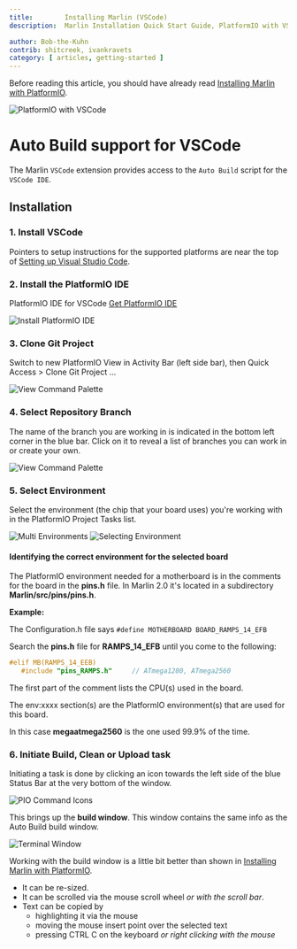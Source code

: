 ```yaml
---
title:        Installing Marlin (VSCode)
description:  Marlin Installation Quick Start Guide, PlatformIO with VSCode

author: Bob-the-Kuhn
contrib: shitcreek, ivankravets
category: [ articles, getting-started ]
---
```


Before reading this article, you should have already read [Installing Marlin with PlatformIO](install_platformio.html).

![PlatformIO with VSCode](/assets/images/basics/install_platformio_vscode/platformio_vscode_screenshot.png)

# Auto Build support for VSCode

The Marlin `VSCode` extension provides access to the `Auto Build` script for the `VSCode IDE`.

## Installation

### 1. Install VSCode

Pointers to setup instructions for the supported platforms are near the top of [Setting up Visual Studio Code](https://code.visualstudio.com/docs/setup/setup-overview).

### 2. Install the PlatformIO IDE

PlatformIO IDE for VSCode [Get PlatformIO IDE](https://platformio.org/install/ide?install=vscode)

![Install PlatformIO IDE](/assets/images/basics/install_platformio_vscode/install_platformio_vscode.png)

### 3. Clone Git Project

Switch to new PlatformIO View in Activity Bar (left side bar), then Quick Access > Clone Git Project ...

![View Command Palette](/assets/images/basics/install_platformio_vscode/platformio_clone_git.png)

### 4. Select Repository Branch

The name of the branch you are working in is indicated in the bottom left corner in the blue bar.
Click on it to reveal a list of branches you can work in or create your own.

![View Command Palette](/assets/images/basics/install_platformio_vscode/select_git_branch.png)

### 5. Select Environment

Select the environment (the chip that your board uses) you're working with in the PlatformIO Project Tasks list.

![Multi Environments](/assets/images/basics/install_platformio_vscode/environment_list.png) ![Selecting Environment](/assets/images/basics/install_platformio_vscode/select_environment.png)


#### Identifying the correct environment for the selected board

The PlatformIO environment needed for a motherboard is in the comments for the board in the **pins.h** file. In Marlin 2.0 it's located in  a subdirectory **Marlin/src/pins/pins.h**.

**Example:**

  The Configuration.h file says `#define MOTHERBOARD BOARD_RAMPS_14_EFB`

  Search the **pins.h** file for **RAMPS_14_EFB** until you come to the following:

  ```cpp
  #elif MB(RAMPS_14_EEB)
     #include "pins_RAMPS.h"     // ATmega1280, ATmega2560                     env:megaatmega1280 env:megaatmega2560'
  ```

  The first part of the comment lists the CPU(s) used in the board.

  The env:xxxx section(s) are the PlatformIO environment(s) that are used for this board.

  In this case **megaatmega2560** is the one used 99.9% of the time.


### 6. Initiate Build, Clean or Upload task

Initiating a task is done by clicking an icon towards the left side of the blue Status Bar at the very bottom of the window.

![PIO Command Icons](/assets/images/basics/install_platformio_vscode/pio_command_icons_call_outs.png)

This brings up the **build window**. This window contains the same info as the Auto Build build window.

![Terminal Window](/assets/images/basics/install_platformio_vscode/terminal_window.png)

Working with the build window is a little bit better than shown in [Installing Marlin with PlatformIO](install_arduino.html).
* It can be re-sized.
* It can be scrolled via the mouse scroll wheel *or with the scroll bar*.
* Text can be copied by
  - highlighting it via the mouse
  - moving the mouse insert point over the selected text
  - pressing CTRL C on the keyboard *or right clicking with the mouse*
